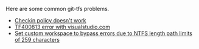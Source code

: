 Here are some common git-tfs problems.

* [Checkin policy doesn't work](troubleshooting-checkin-policies.md)
* [TF400813 error with visualstudio.com](TF400813-error-with-visualstudio.com.md)
* [Set custom workspace to bypass errors due to NTFS length path limits of 259 characters](Set-custom-workspace.md)

